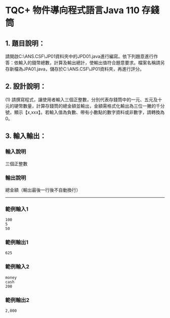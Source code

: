 # TQC+ 物件導向程式語言Java 110 存錢筒

## 1. 題目說明：
請開啟C:\ANS.CSF\JP01資料夾中的JPD01.java進行編寫。依下列題意進行作答：依輸入的錢幣總數，計算及輸出總計，使輸出值符合題意要求。檔案名稱請另存新檔為JPA01.java，儲存於C:\ANS.CSF\JP01資料夾，再進行評分。

## 2. 設計說明：
(1) 請撰寫程式，讓使用者輸入三個正整數，分別代表存錢筒中的一元、五元及十元的硬幣數量，計算存錢筒的總金額並輸出，金額需格式化輸出為三位一撇的千分號，顯示【x,xxx】。若輸入值為負數、帶有小數點的數字資料或非數字，請轉換為0。

## 3. 輸入輸出：
### 輸入說明
三個正整數

### 輸出說明
總金額（輸出最後一行後不自動換行）

---

### 範例輸入1
```
100
5
50
```
### 範例輸出1
```
625
```
### 範例輸入2
```
money
cash
200
```
### 範例輸出2
```
2,000
```
